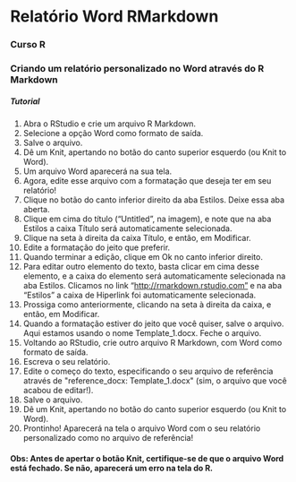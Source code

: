 # Relatório Word RMarkdown

### Curso R

### Criando um relatório personalizado no Word através do R Markdown

##### Tutorial

1. Abra o RStudio e crie um arquivo R Markdown.
2. Selecione a opção Word como formato de saída.
3. Salve o arquivo.
4. Dê um Knit, apertando no botão do canto superior esquerdo (ou Knit to Word).
5. Um arquivo Word aparecerá na sua tela.
6. Agora, edite esse arquivo com a formatação que deseja ter em seu relatório!
7. Clique no botão do canto inferior direito da aba Estilos. Deixe essa aba aberta.
8. Clique em cima do título (“Untitled”, na imagem), e note que na aba Estilos a caixa Título será automaticamente selecionada.
9. Clique na seta à direita da caixa Título, e então, em Modificar.
10. Edite a formatação do jeito que preferir. 
11. Quando terminar a edição, clique em Ok no canto inferior direito.
12. Para editar outro elemento do texto, basta clicar em cima desse elemento, e a caixa do elemento será automaticamente selecionada na aba Estilos. Clicamos no link “http://rmarkdown.rstudio.com” e na aba “Estilos” a caixa de Hiperlink foi automaticamente selecionada.
13. Prossiga como anteriormente, clicando na seta à direita da caixa, e então, em Modificar.
14. Quando a formatação estiver do jeito que você quiser, salve o arquivo. Aqui estamos usando o nome Template_1.docx. Feche o arquivo.
15. Voltando ao RStudio, crie outro arquivo R Markdown, com Word como formato de saída.
16. Escreva o seu relatório.
17. Edite o começo do texto, especificando o seu arquivo de referência através de "reference_docx: Template_1.docx" (sim, o arquivo que você acabou de editar!).
18. Salve o arquivo.
19. Dê um Knit, apertando no botão do canto superior esquerdo (ou Knit to Word).
20. Prontinho! Aparecerá na tela o arquivo Word com o seu relatório personalizado como no arquivo de referência!

#### Obs: Antes de apertar o botão Knit, certifique-se de que o arquivo Word está fechado. Se não, aparecerá um erro na tela do R.


